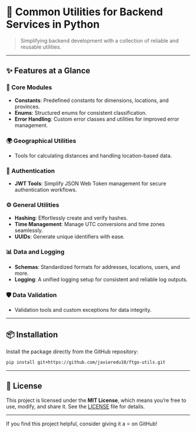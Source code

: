 # 🚀 Common Utilities for Backend Services in Python

> Simplifying backend development with a collection of reliable and reusable utilities.

---

## ✨ Features at a Glance

### 📌 Core Modules
- **Constants**: Predefined constants for dimensions, locations, and provinces.
- **Enums**: Structured enums for consistent classification.
- **Error Handling**: Custom error classes and utilities for improved error management.

### 🌍 Geographical Utilities
- Tools for calculating distances and handling location-based data.

### 🔐 Authentication
- **JWT Tools**: Simplify JSON Web Token management for secure authentication workflows.

### ⚙️ General Utilities
- **Hashing**: Effortlessly create and verify hashes.
- **Time Management**: Manage UTC conversions and time zones seamlessly.
- **UUIDs**: Generate unique identifiers with ease.

### 📊 Data and Logging
- **Schemas**: Standardized formats for addresses, locations, users, and more.
- **Logging**: A unified logging setup for consistent and reliable log outputs.

### 🛡️ Data Validation
- Validation tools and custom exceptions for data integrity.

---

## 📦 Installation

Install the package directly from the GitHub repository:

```bash
pip install git+https://github.com/javieredu10/ftgo-utils.git
```

---

## 📄 License

This project is licensed under the **MIT License**, which means you’re free to use, modify, and share it. See the [LICENSE](LICENSE) file for details.

---

If you find this project helpful, consider giving it a ⭐ on GitHub!
